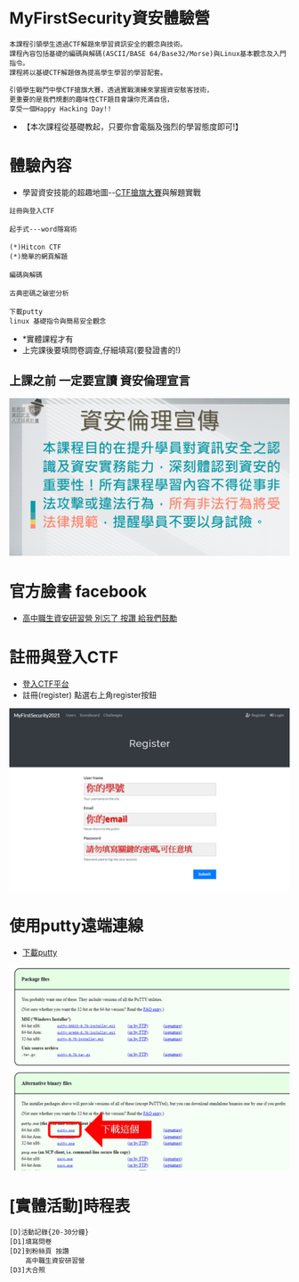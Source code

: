 # MyFirstSecurity資安體驗營
```
本課程引領學生透過CTF解題來學習資訊安全的觀念與技術。
課程內容包括基礎的編碼與解碼(ASCII/BASE 64/Base32/Morse)與Linux基本觀念及入門指令。
課程將以基礎CTF解題做為提高學生學習的學習配套。
```
```
引領學生戰鬥中學CTF搶旗大賽，透過實戰演練來掌握資安駭客技術，
更重要的是我們規劃的趣味性CTF題目會讓你充滿自信，
享受一個Happy Hacking Day!!
```

- 【本次課程從基礎教起，只要你會電腦及強烈的學習態度即可!】

# 體驗內容

- 學習資安技能的超趣地圖--[CTF搶旗大賽](CTF搶旗大賽.md)與解題實戰
```
註冊與登入CTF 

起手式---word隱寫術

(*)Hitcon CTF
(*)簡單的網頁解題

編碼與解碼

古典密碼之破密分析

下載putty
linux 基礎指令與簡易安全觀念
```
- *實體課程才有
- 上完課後要填問卷調查,仔細填寫(要發證書的!)

## 上課之前 一定要宣讀 資安倫理宣言

![資安倫理宣言](資安宣言.gif) 


# 官方臉書 facebook  

- [高中職生資安研習營 別忘了 按讚 給我們鼓勵](https://zh-tw.facebook.com/pages/category/Community/高中職生資安研習營-455550404836569/)

# 註冊與登入CTF 

- [登入CTF平台](140.110.112.211)
- 註冊(register)  點選右上角register按鈕

![註冊](註冊.png)

# 使用putty遠端連線

- [下載putty](https://www.chiark.greenend.org.uk/~sgtatham/putty/latest.html)

![下載putty版本](./putty.png)



# [實體活動]時程表
```
[D]活動記錄{20-30分鐘}
[D1]填寫問卷
[D2]到粉絲頁 按讚
    高中職生資安研習營
[D3]大合照
```
